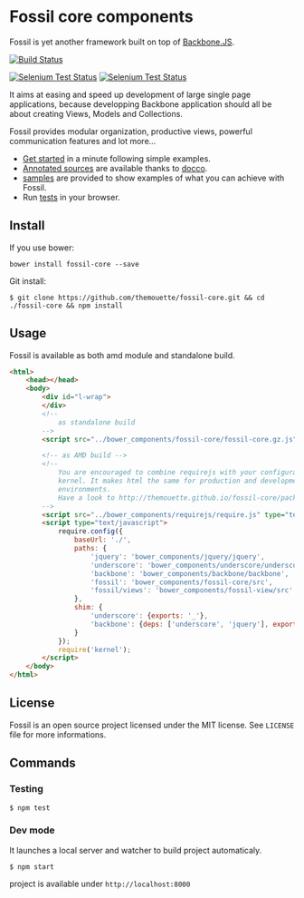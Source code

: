 Fossil core components
======================

Fossil is yet another framework built on top of
[Backbone.JS](http://backbonejs.org).

[![Build
Status](https://travis-ci.org/themouette/fossil-core.png?branch=master)](https://travis-ci.org/themouette/fossil-core)

[![Selenium Test
Status](https://saucelabs.com/buildstatus/fossil)](https://saucelabs.com/u/fossil)
[![Selenium Test
Status](https://saucelabs.com/browser-matrix/fossil.svg)](https://saucelabs.com/u/fossil)

It aims at easing and speed up development of large single page applications,
because developping Backbone application should all be about creating Views,
Models and Collections.

Fossil provides modular organization, productive views, powerful communication
features and lot more...

* [Get started](http://themouette.github.io/fossil-core/get-started.md) in a
  minute following simple examples.
* [Annotated sources](http://themouette.github.io/fossil-core/sources/) are
  available thanks to [docco](http://jashkenas.github.io/docco/).
* [samples](http://themouette.github.io/fossil-core/samples/) are provided
  to show examples of what you can achieve with Fossil.
* Run [tests](http://themouette.github.io/fossil-core/tests/) in your browser.

Install
-------

If you use bower:

`bower install fossil-core --save`

Git install:

```
$ git clone https://github.com/themouette/fossil-core.git && cd ./fossil-core && npm install
```

Usage
-----

Fossil is available as both amd module and standalone build.

``` html
<html>
    <head></head>
    <body>
        <div id="l-wrap">
        </div>
        <!--
            as standalone build
        -->
        <script src="../bower_components/fossil-core/fossil-core.gz.js" type="text/javascript" charset="utf-8"></script>

        <!-- as AMD build -->
        <!--
            You are encouraged to combine requirejs with your configuration and
            kernel. It makes html the same for production and development
            environments.
            Have a look to http://themouette.github.io/fossil-core/package-application.md
        -->
        <script src="../bower_components/requirejs/require.js" type="text/javascript" charset="utf-8"></script>
        <script type="text/javascript">
            require.config({
                baseUrl: './',
                paths: {
                    'jquery': 'bower_components/jquery/jquery',
                    'underscore': 'bower_components/underscore/underscore',
                    'backbone': 'bower_components/backbone/backbone',
                    'fossil': 'bower_components/fossil-core/src',
                    'fossil/views': 'bower_components/fossil-view/src'
                },
                shim: {
                    'underscore': {exports: '_'},
                    'backbone': {deps: ['underscore', 'jquery'], exports: 'Backbone'}
                }
            });
            require('kernel');
        </script>
    </body>
</html>
```

License
-------

Fossil is an open source project licensed under the MIT license. See
`LICENSE` file for more informations.

Commands
--------

### Testing

```
$ npm test
```

### Dev mode

It launches a local server and watcher to build project automaticaly.

```
$ npm start
```

project is available under `http://localhost:8000`


